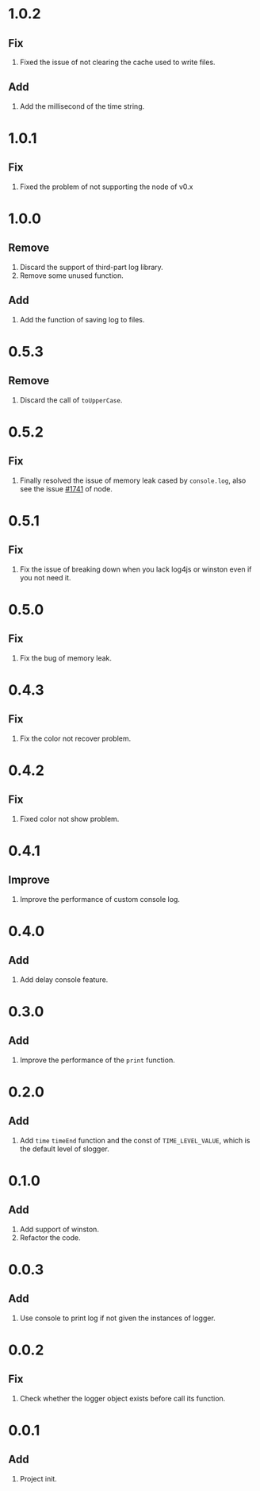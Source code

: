 # 1.0.2
## Fix
1. Fixed the issue of not clearing the cache used to write files.
## Add
1. Add the millisecond of the time string.

# 1.0.1
## Fix
1. Fixed the problem of not supporting the node of v0.x

# 1.0.0
## Remove
1. Discard the support of third-part log library.
2. Remove some unused function.
## Add
1. Add the function of saving log to files.


# 0.5.3
## Remove
1. Discard the call of `toUpperCase`.

# 0.5.2
## Fix
1. Finally resolved the issue of memory leak cased by `console.log`, also see the issue [#1741](https://github.com/nodejs/node/issues/1741) of node.
    
# 0.5.1
## Fix
1. Fix the issue of breaking down when you lack log4js or winston even if you not need it.

# 0.5.0
## Fix
1. Fix the bug of memory leak.

# 0.4.3
## Fix
1. Fix the color not recover problem.

# 0.4.2
## Fix
1. Fixed color not show problem.

# 0.4.1
## Improve
1. Improve the performance of custom console log.

# 0.4.0
## Add
1. Add delay console feature.

# 0.3.0
## Add
1. Improve the performance of the `print` function.

# 0.2.0 
## Add
1. Add `time` `timeEnd` function and the const of `TIME_LEVEL_VALUE`, which is the default level of slogger.

# 0.1.0
## Add
1. Add support of winston.
2. Refactor the code.

# 0.0.3 
## Add
1. Use console to print log if not given the instances of logger.

# 0.0.2
## Fix
1. Check whether the logger object exists before call its function.

# 0.0.1 
## Add
1. Project init.